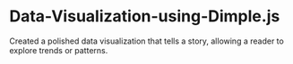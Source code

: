 # Data-Visualization-using-Dimple.js
Created a polished data visualization that tells a story, allowing a reader to explore trends or patterns.
